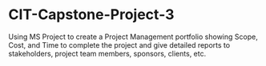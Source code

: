 # CIT-Capstone-Project-3
Using MS Project to create a Project Management portfolio showing Scope, Cost, and Time to complete the project and give detailed reports to stakeholders, project team members, sponsors, clients, etc.
